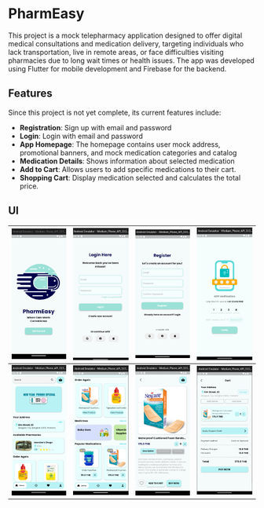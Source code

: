 # PharmEasy
This project is a mock telepharmacy application designed to offer digital medical consultations and medication delivery, targeting individuals who lack transportation, live in remote areas, or face difficulties visiting pharmacies due to long wait times or health issues. The app was developed using Flutter for mobile development and Firebase for the backend.

## Features
Since this project is not yet complete, its current features include:
- **Registration**: Sign up with email and password
- **Login**: Login with email and password
- **App Homepage**: The homepage contains user mock address, promotional banners, and mock medication categories and catalog
- **Medication Details**: Shows information about selected medication
- **Add to Cart**: Allows users to add specific medications to their cart.
- **Shopping Cart**: Display medication selected and calculates the total price.

## UI 
| ![landing screen](assets/images/examples/landing-screen.png) | ![login screen](assets/images/examples/login-screen.png) | ![register screen](assets/images/examples/reg-screen.png) | ![verify screen](assets/images/examples/verify-screen.png)   |
| :-----------------------------------------------------------: | :-------------------------------------------------------: | :--------------------------------------------------------: | :--------------------------------------------------------: |
|  ![home screen 1](assets/images/examples/home-screen-1.png) | ![home screen 2](assets/images/examples/home-screen-2.png) | ![med details screen](assets/images/examples/med-details-screen.png) | ![cart screen](assets/images/examples/cart-screen.png)   |
